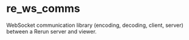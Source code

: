 # re_ws_comms

WebSocket communication library (encoding, decoding, client, server) between a Rerun server and viewer.
